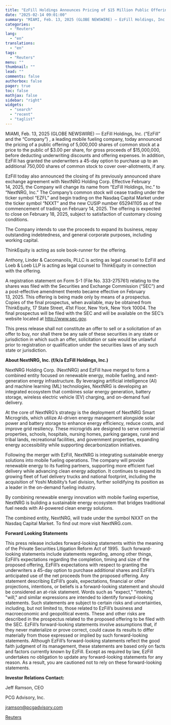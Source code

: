 ```yaml
---
title: "EzFill Holdings Announces Pricing of $15 Million Public Offering and Closing of Share Exchange with NextNRG"
date: "2025-02-14 09:01:00"
summary: "MIAMI, Feb. 13, 2025 (GLOBE NEWSWIRE) — EzFill Holdings, Inc. (“EzFill” and the “Company”) , a leading mobile fueling company, today announced the pricing of a public offering of 5,000,000 shares of common stock at a price to the public of $3.00 per share, for gross proceeds of $15,000,000, before..."
categories:
  - "Reuters"
lang:
  - "en"
translations:
  - "en"
tags:
  - "Reuters"
menu: ""
thumbnail: ""
lead: ""
comments: false
authorbox: false
pager: true
toc: false
mathjax: false
sidebar: "right"
widgets:
  - "search"
  - "recent"
  - "taglist"
---
```


MIAMI, Feb. 13, 2025 (GLOBE NEWSWIRE) — EzFill Holdings, Inc. (“EzFill” and the “Company”) , a leading mobile fueling company, today announced the pricing of a public offering of 5,000,000 shares of common stock at a price to the public of $3.00 per share, for gross proceeds of $15,000,000, before deducting underwriting discounts and offering expenses. In addition, EzFill has granted the underwriters a 45-day option to purchase up to an additional 750,000 shares of common stock to cover over-allotments, if any.

EzFill today also announced the closing of its previously announced share exchange agreement with NextNRG Holding Corp. Effective February 14, 2025, the Company will change its name from “EzFill Holdings, Inc.” to “NextNRG, Inc.” The Company’s common stock will cease trading under the ticker symbol “EZFL” and begin trading on the Nasdaq Capital Market under the ticker symbol “NXXT” and the new CUSIP number 652941105 as of the commencement of trading on February 14, 2025. The offering is expected to close on February 18, 2025, subject to satisfaction of customary closing conditions.

The Company intends to use the proceeds to expand its business, repay outstanding indebtedness, and general corporate purposes, including working capital.

ThinkEquity is acting as sole book-runner for the offering.

Anthony, Linder & Cacomanolis, PLLC is acting as legal counsel to EzFill and Loeb & Loeb LLP is acting as legal counsel to ThinkEquity in connection with the offering.

A registration statement on Form S-1 (File No. 333-275761) relating to the shares was filed with the Securities and Exchange Commission (“SEC”) and a post-effective amendment thereto became effective on February 13, 2025. This offering is being made only by means of a prospectus. Copies of the final prospectus, when available, may be obtained from ThinkEquity, 17 State Street, 41st Floor, New York, New York 10004. The final prospectus will be filed with the SEC and will be available on the SEC’s website located at http://www.sec.gov.

This press release shall not constitute an offer to sell or a solicitation of an offer to buy, nor shall there be any sale of these securities in any state or jurisdiction in which such an offer, solicitation or sale would be unlawful prior to registration or qualification under the securities laws of any such state or jurisdiction.

**About NextNRG, Inc. (f/k/a EzFill Holdings, Inc.)**

NextNRG Holding Corp. (NextNRG) and EzFill have merged to form a combined entity focused on renewable energy, mobile fueling, and next-generation energy infrastructure. By leveraging artificial intelligence (AI) and machine learning (ML) technologies, NextNRG is developing an integrated ecosystem that combines solar energy generation, battery storage, wireless electric vehicle (EV) charging, and on-demand fuel delivery.

At the core of NextNRG’s strategy is the deployment of NextNRG Smart Microgrids, which utilize AI-driven energy management alongside solar power and battery storage to enhance energy efficiency, reduce costs, and improve grid resiliency. These microgrids are designed to serve commercial properties, schools, hospitals, nursing homes, parking garages, rural and tribal lands, recreational facilities, and government properties, expanding energy accessibility while supporting decarbonization initiatives.

Following the merger with EzFill, NextNRG is integrating sustainable energy solutions into mobile fueling operations. The company will provide renewable energy to its fueling partners, supporting more efficient fuel delivery while advancing clean energy adoption. It continues to expand its growing fleet of fuel delivery trucks and national footprint, including the acquisition of Yoshi Mobility’s fuel division, further solidifying its position as a leader in the on-demand fueling industry.

By combining renewable energy innovation with mobile fueling expertise, NextNRG is building a sustainable energy ecosystem that bridges traditional fuel needs with AI-powered clean energy solutions.

The combined entity, NextNRG, will trade under the symbol NXXT on the Nasdaq Capital Market. To find out more visit NextNRG.com.

**Forward Looking Statements**

This press release includes forward-looking statements within the meaning of the Private Securities Litigation Reform Act of 1995.  Such forward-looking statements include statements regarding, among other things, EzFill’s expectations regarding the completion, timing and size of the proposed offering, EzFill’s expectations with respect to granting the underwriters a 45-day option to purchase additional shares and EzFill’s anticipated use of the net proceeds from the proposed offering. Any statement describing EzFill’s goals, expectations, financial or other projections, intentions, or beliefs is a forward-looking statement and should be considered an at-risk statement. Words such as "expect," "intends," "will," and similar expressions are intended to identify forward-looking statements. Such statements are subject to certain risks and uncertainties, including, but not limited to, those related to EzFill’s business and macroeconomic and geopolitical events. These and other risks are described in the prospectus related to the proposed offering to be filed with the SEC. EzFill’s forward-looking statements involve assumptions that, if they never materialize or prove correct, could cause its results to differ materially from those expressed or implied by such forward-looking statements. Although EzFill’s forward-looking statements reflect the good faith judgment of its management, these statements are based only on facts and factors currently known by EzFill. Except as required by law, EzFill undertakes no obligation to update any forward-looking statements for any reason. As a result, you are cautioned not to rely on these forward-looking statements.

**Investor Relations Contact:**

Jeff Ramson, CEO

PCG Advisory, Inc.

jramson@pcgadvisory.com

[Reuters](https://www.tradingview.com/news/reuters.com,2025-02-14:newsml_GNX4Zjpqx:0-ezfill-holdings-announces-pricing-of-15-million-public-offering-and-closing-of-share-exchange-with-nextnrg/)
